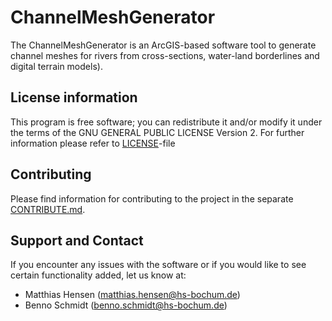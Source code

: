 # ChannelMeshGenerator
The ChannelMeshGenerator is an ArcGIS-based software tool to generate channel meshes for rivers from cross-sections, water-land borderlines and digital terrain models).

## License information
This program is free software; you can redistribute it and/or modify it under the terms of the GNU GENERAL PUBLIC LICENSE Version 2. For further information please refer to [LICENSE](LICENSE)-file

## Contributing
Please find information for contributing to the project in the separate [CONTRIBUTE.md](CONTRIBUTE.md).

## Support and Contact
If you encounter any issues with the software or if you would like to see certain functionality added, let us know at:
- Matthias Hensen (matthias.hensen@hs-bochum.de)
- Benno Schmidt (benno.schmidt@hs-bochum.de)
